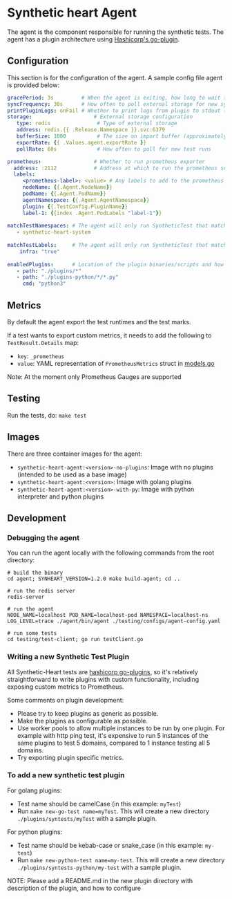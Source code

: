 # Synthetic heart Agent

The agent is the component responsible for running the synthetic tests. The agent has a plugin architecture using
[Hashicorp's go-plugin](https://github.com/hashicorp/go-plugin).

## Configuration

This section is for the configuration of the agent.
A sample config file agent  is provided below:

```yaml
gracePeriod: 3s         # When the agent is exiting, how long to wait to process/export any pending test results
syncFrequency: 30s      # How often to poll external storage for new syntest configs
printPluginLogs: onFail # Whether to print logs from plugin to stdout (always, never, onFail)
storage:                    # External storage configuration
   type: redis               # Type of external storage
   address: redis.{{ .Release.Namespace }}.svc:6379
   bufferSize: 1000          # The size on import buffer (approximately: no_of_nodes * no_of_tests)
   exportRate: {{ .Values.agent.exportRate }}
   pollRate: 60s             # How often to poll for new test runs

prometheus:                 # Whether to run prometheus exporter
  address: :2112            # Address at which to run the prometheus server
  labels:
     <prometheus-label>: <value> # Any labels to add to the prometheus metrics for the tests it runs
     nodeName: {{.Agent.NodeName}}
     podName: {{.Agent.PodName}}
     agentNamespace: {{.Agent.AgentNamespace}}
     plugin: {{.TestConfig.PluginName}}
     label-1: {{index .Agent.PodLabels "label-1"}}
     
matchTestNamespaces: # The agent will only run SyntheticTest that match these namespace(s) (empty list means all)
   - synthetic-heart-system
   
matchTestLabels:     # The agent will only run SyntheticTest that match these labels (empty list means any)
    infra: "true"
    
enabledPlugins:      # Location of the plugin binaries/scripts and how to run them
   - path: "./plugins/*"
   - path: "./plugins-python/*/*.py"
     cmd: "python3"
```

## Metrics

By default the agent export the test runtimes and the test marks.

If a test wants to export custom metrics, it needs to add the following to `TestResult.Details` map:

  - `key`: `_prometheus`
  - `value`: YAML representation of `PrometheusMetrics` struct in [models.go](https://github.com/cisco-open/synthetic-heart/blob/master/common/models.go#L32)

Note: At the moment only Prometheus Gauges are supported

## Testing

Run the tests, do: `make test`

## Images

There are three container images for the agent:

  - `synthetic-heart-agent:<version>-no-plugins`: Image with no plugins (intended to be used as a base image)
  - `synthetic-heart-agent:<version>`: Image with golang plugins
  - `synthetic-heart-agent:<version>-with-py`: Image with python interpreter and python plugins

## Development

### Debugging the agent

You can run the agent locally with the following commands from the root directory:

```shell
# build the binary
cd agent; SYNHEART_VERSION=1.2.0 make build-agent; cd .. 

# run the redis server
redis-server

# run the agent
NODE_NAME=localhost POD_NAME=localhost-pod NAMESPACE=localhost-ns LOG_LEVEL=trace ./agent/bin/agent ./testing/configs/agent-config.yaml

# run some tests
cd testing/test-client; go run testClient.go
```

### Writing a new Synthetic Test Plugin

All Synthetic-Heart tests are [hashicorp go-plugins](https://github.com/hashicorp/go-plugin), so it's relatively straightforward to write plugins with custom functionality, including exposing custom metrics to Prometheus.

Some comments on plugin development:

  - Please try to keep plugins as generic as possible.
  - Make the plugins as configurable as possible.
  - Use worker pools to allow multiple instances to be run by one plugin. For example with http ping test, it's expensive to run 5 instances of the same plugins to test 5 domains, compared to 1 instance testing all 5 domains.
  - Try exporting plugin specific metrics.

### To add a new synthetic test plugin

For golang plugins:

  - Test name should be camelCase (in this example: `myTest`)
  - Run `make new-go-test name=myTest`. This will create a new directory `./plugins/syntests/myTest` with a sample plugin.

For python plugins:

  - Test name should be kebab-case or snake_case (in this example: `my-test`)
  - Run `make new-python-test name=my-test`. This will create a new directory `./plugins/syntests-python/my-test` with a sample plugin.

NOTE: Please add a README.md in the new plugin directory with description of the plugin, and how to configure
